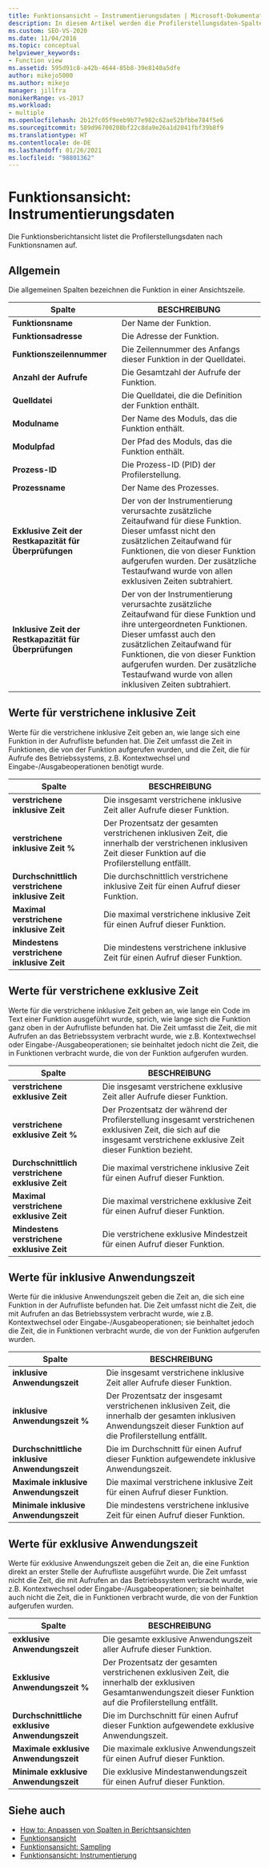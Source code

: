 ```yaml
---
title: Funktionsansicht – Instrumentierungsdaten | Microsoft-Dokumentation
description: In diesem Artikel werden die Profilerstellungsdaten-Spalten in der Berichtsansicht „Funktionen“ beschrieben, in der Profilerstellungsdaten nach Funktionsname aufgelistet sind.
ms.custom: SEO-VS-2020
ms.date: 11/04/2016
ms.topic: conceptual
helpviewer_keywords:
- Function view
ms.assetid: 595d91c8-a42b-4644-85b8-39e8140a5dfe
author: mikejo5000
ms.author: mikejo
manager: jillfra
monikerRange: vs-2017
ms.workload:
- multiple
ms.openlocfilehash: 2b12fc05f9eeb9b77e982c62ae52bfbbe784f5e6
ms.sourcegitcommit: 589d96700208bf22c8da9e26a1d2041fbf39b8f9
ms.translationtype: HT
ms.contentlocale: de-DE
ms.lasthandoff: 01/26/2021
ms.locfileid: "98801362"
---
```

# <a name="functions-view---instrumentation-data"></a>Funktionsansicht: Instrumentierungsdaten
Die Funktionsberichtansicht listet die Profilerstellungsdaten nach Funktionsnamen auf.

## <a name="general"></a>Allgemein
 Die allgemeinen Spalten bezeichnen die Funktion in einer Ansichtszeile.

|Spalte|BESCHREIBUNG|
|------------|-----------------|
|**Funktionsname**|Der Name der Funktion.|
|**Funktionsadresse**|Die Adresse der Funktion.|
|**Funktionszeilennummer**|Die Zeilennummer des Anfangs dieser Funktion in der Quelldatei.|
|**Anzahl der Aufrufe**|Die Gesamtzahl der Aufrufe der Funktion.|
|**Quelldatei**|Die Quelldatei, die die Definition der Funktion enthält.|
|**Modulname**|Der Name des Moduls, das die Funktion enthält.|
|**Modulpfad**|Der Pfad des Moduls, das die Funktion enthält.|
|**Prozess-ID**|Die Prozess-ID (PID) der Profilerstellung.|
|**Prozessname**|Der Name des Prozesses.|
|**Exklusive Zeit der Restkapazität für Überprüfungen**|Der von der Instrumentierung verursachte zusätzliche Zeitaufwand für diese Funktion. Dieser umfasst nicht den zusätzlichen Zeitaufwand für Funktionen, die von dieser Funktion aufgerufen wurden. Der zusätzliche Testaufwand wurde von allen exklusiven Zeiten subtrahiert.|
|**Inklusive Zeit der Restkapazität für Überprüfungen**|Der von der Instrumentierung verursachte zusätzliche Zeitaufwand für diese Funktion und ihre untergeordneten Funktionen. Dieser umfasst auch den zusätzlichen Zeitaufwand für Funktionen, die von dieser Funktion aufgerufen wurden. Der zusätzliche Testaufwand wurde von allen inklusiven Zeiten subtrahiert.|

## <a name="elapsed-inclusive-values"></a>Werte für verstrichene inklusive Zeit
 Werte für die verstrichene inklusive Zeit geben an, wie lange sich eine Funktion in der Aufrufliste befunden hat. Die Zeit umfasst die Zeit in Funktionen, die von der Funktion aufgerufen wurden, und die Zeit, die für Aufrufe des Betriebssystems, z.B. Kontextwechsel und Eingabe-/Ausgabeoperationen benötigt wurde.

|Spalte|BESCHREIBUNG|
|------------|-----------------|
|**verstrichene inklusive Zeit**|Die insgesamt verstrichene inklusive Zeit aller Aufrufe dieser Funktion.|
|**verstrichene inklusive Zeit %**|Der Prozentsatz der gesamten verstrichenen inklusiven Zeit, die innerhalb der verstrichenen inklusiven Zeit dieser Funktion auf die Profilerstellung entfällt.|
|**Durchschnittlich verstrichene inklusive Zeit**|Die durchschnittlich verstrichene inklusive Zeit für einen Aufruf dieser Funktion.|
|**Maximal verstrichene inklusive Zeit**|Die maximal verstrichene inklusive Zeit für einen Aufruf dieser Funktion.|
|**Mindestens verstrichene inklusive Zeit**|Die mindestens verstrichene inklusive Zeit für einen Aufruf dieser Funktion.|

## <a name="elapsed-exclusive-values"></a>Werte für verstrichene exklusive Zeit
 Werte für die verstrichene inklusive Zeit geben an, wie lange ein Code im Text einer Funktion ausgeführt wurde, sprich, wie lange sich die Funktion ganz oben in der Aufrufliste befunden hat. Die Zeit umfasst die Zeit, die mit Aufrufen an das Betriebssystem verbracht wurde, wie z.B. Kontextwechsel oder Eingabe-/Ausgabeoperationen; sie beinhaltet jedoch nicht die Zeit, die in Funktionen verbracht wurde, die von der Funktion aufgerufen wurden.

|Spalte|BESCHREIBUNG|
|------------|-----------------|
|**verstrichene exklusive Zeit**|Die insgesamt verstrichene exklusive Zeit aller Aufrufe dieser Funktion.|
|**verstrichene exklusive Zeit %**|Der Prozentsatz der während der Profilerstellung insgesamt verstrichenen exklusiven Zeit, die sich auf die insgesamt verstrichene exklusive Zeit dieser Funktion bezieht.|
|**Durchschnittlich verstrichene exklusive Zeit**|Die maximal verstrichene inklusive Zeit für einen Aufruf dieser Funktion.|
|**Maximal verstrichene exklusive Zeit**|Die maximal verstrichene exklusive Zeit für einen Aufruf dieser Funktion.|
|**Mindestens verstrichene exklusive Zeit**|Die verstrichene exklusive Mindestzeit für einen Aufruf dieser Funktion.|

## <a name="application-inclusive-values"></a>Werte für inklusive Anwendungszeit
 Werte für die inklusive Anwendungszeit geben die Zeit an, die sich eine Funktion in der Aufrufliste befunden hat. Die Zeit umfasst nicht die Zeit, die mit Aufrufen an das Betriebssystem verbracht wurde, wie z.B. Kontextwechsel oder Eingabe-/Ausgabeoperationen; sie beinhaltet jedoch die Zeit, die in Funktionen verbracht wurde, die von der Funktion aufgerufen wurden.

|Spalte|BESCHREIBUNG|
|------------|-----------------|
|**inklusive Anwendungszeit**|Die insgesamt verstrichene inklusive Zeit aller Aufrufe dieser Funktion.|
|**inklusive Anwendungszeit %**|Der Prozentsatz der insgesamt verstrichenen inklusiven Zeit, die innerhalb der gesamten inklusiven Anwendungszeit dieser Funktion auf die Profilerstellung entfällt.|
|**Durchschnittliche inklusive Anwendungszeit**|Die im Durchschnitt für einen Aufruf dieser Funktion aufgewendete inklusive Anwendungszeit.|
|**Maximale inklusive Anwendungszeit**|Die maximal verstrichene inklusive Zeit für einen Aufruf dieser Funktion.|
|**Minimale inklusive Anwendungszeit**|Die mindestens verstrichene inklusive Zeit für einen Aufruf dieser Funktion.|

## <a name="application-exclusive-values"></a>Werte für exklusive Anwendungszeit
 Werte für exklusive Anwendungszeit geben die Zeit an, die eine Funktion direkt an erster Stelle der Aufrufliste ausgeführt wurde. Die Zeit umfasst nicht die Zeit, die mit Aufrufen an das Betriebssystem verbracht wurde, wie z.B. Kontextwechsel oder Eingabe-/Ausgabeoperationen; sie beinhaltet auch nicht die Zeit, die in Funktionen verbracht wurde, die von der Funktion aufgerufen wurden.

|Spalte|BESCHREIBUNG|
|------------|-----------------|
|**exklusive Anwendungszeit**|Die gesamte exklusive Anwendungszeit aller Aufrufe dieser Funktion.|
|**Exklusive Anwendungszeit %**|Der Prozentsatz der gesamten verstrichenen exklusiven Zeit, die innerhalb der exklusiven Gesamtanwendungszeit dieser Funktion auf die Profilerstellung entfällt.|
|**Durchschnittliche exklusive Anwendungszeit**|Die im Durchschnitt für einen Aufruf dieser Funktion aufgewendete exklusive Anwendungszeit.|
|**Maximale exklusive Anwendungszeit**|Die maximale exklusive Anwendungszeit für einen Aufruf dieser Funktion.|
|**Minimale exklusive Anwendungszeit**|Die exklusive Mindestanwendungszeit für einen Aufruf dieser Funktion.|

## <a name="see-also"></a>Siehe auch
- [How to: Anpassen von Spalten in Berichtsansichten](../profiling/how-to-customize-report-view-columns.md)
- [Funktionsansicht](../profiling/functions-view-sampling-data.md)
- [Funktionsansicht: Sampling](../profiling/functions-view-dotnet-memory-sampling-data.md)
- [Funktionsansicht: Instrumentierung](../profiling/functions-view-dotnet-memory-instrumentation-data.md)
